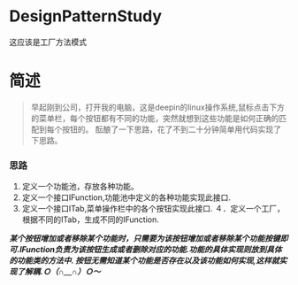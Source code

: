 # DesignPatternStudy
这应该是工厂方法模式


# 简述
> 早起刚到公司，打开我的电脑，这是deepin的linux操作系统,鼠标点击下方的菜单栏，每个按钮都有不同的功能，突然就想到这些功能是如何正确的匹配到每个按钮的。
> 酝酿了一下思路，花了不到二十分钟简单用代码实现了下思路。


### 思路
1. 定义一个功能池，存放各种功能。
2. 定义一个接口IFunction,功能池中定义的各种功能实现此接口.
3. 定义一个接口ITab,菜单操作栏中的各个按钮实现此接口.
４．定义一个工厂，根据不同的ITab，生成不同的IFunction.


***某个按钮增加或者移除某个功能时，只需要为该按钮增加或者移除某个功能按键即可.IFunction负责为该按钮生成或者删除对应的功能.功能的具体实现则放到具体的功能类的方法中.
按钮无需知道某个功能是否存在以及该功能如何实现,这样就实现了解耦.Ｏ（∩＿∩）Ｏ～***
